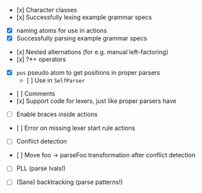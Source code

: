 - [x] Character classes
- [x] Successfully lexing example grammar specs
- [x] naming atoms for use in actions
- [x] Successfully parsing example grammar specs
- [x] Nested alternations (for e.g. manual left-factoring)
- [x] ?*+ operators
- [x] `pos` pseudo atom to get positions in proper parsers
    * [ ] Use in `SelfParser`
- [ ] Comments
- [x] Support code for lexers, just like proper parsers have
- [ ] Enable braces inside actions
- [ ] Error on missing lexer start rule actions
- [ ] Conflict detection
- [ ] Move foo -> parseFoo transformation after conflict detection
- [ ] PLL (parse lvals!)
- [ ] (Sane) backtracking (parse patterns!)

